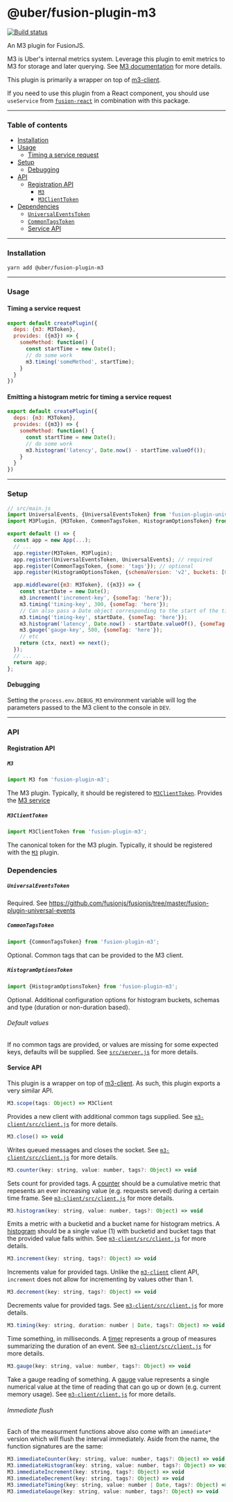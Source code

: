 # @uber/fusion-plugin-m3

[![Build status](https://badge.buildkite.com/e962e49f800a98e953516b0d036bc66501ccb5e90dcd7eff2f.svg?branch=master)](https://buildkite.com/uber/fusionjs)

An M3 plugin for FusionJS.

M3 is Uber's internal metrics system.  Leverage this plugin to emit metrics to M3 for storage and later querying.  See [M3 documentation](https://engdocs.uberinternal.com/m3_and_umonitor/what_is_m3.html) for more details.

This plugin is primarily a wrapper on top of [m3-client](https://code.uberinternal.com/diffusion/WEMCLXD/).

If you need to use this plugin from a React component, you should use `useService` from [`fusion-react`](https://github.com/uber/fusionjs/tree/master/fusion-react) in combination with this package.

---

### Table of contents

- [Installation](#installation)
- [Usage](#usage)
  - [Timing a service request](#timing-a-service-request)
- [Setup](#setup)
  - [Debugging](#debugging)
- [API](#api)
  - [Registration API](#registration-api)
    - [`M3`](#m3)
    - [`M3ClientToken`](#m3clienttoken)
- [Dependencies](#dependencies)
    - [`UniversalEventsToken`](#universaleventstoken)
    - [`CommonTagsToken`](#commontagstoken)
  - [Service API](#service-api)

---

### Installation

```sh
yarn add @uber/fusion-plugin-m3
```

---

### Usage

#### Timing a service request

```js
export default createPlugin({
  deps: {m3: M3Token},
  provides: ({m3}) => {
    someMethod: function() {
      const startTime = new Date();
      // do some work
      m3.timing('someMethod', startTime);
    }
  }
})
```

#### Emitting a histogram metric for timing a service request

```js
export default createPlugin({
  deps: {m3: M3Token},
  provides: ({m3}) => {
    someMethod: function() {
      const startTime = new Date();
      // do some work
      m3.histogram('latency', Date.now() - startTime.valueOf());
    }
  }
})
```

---

### Setup

```js
// src/main.js
import UniversalEvents, {UniversalEventsToken} from 'fusion-plugin-universal-events';
import M3Plugin, {M3Token, CommonTagsToken, HistogramOptionsToken} from 'fusion-plugin-m3';

export default () => {
  const app = new App(...);
  // ...
  app.register(M3Token, M3Plugin);
  app.register(UniversalEventsToken, UniversalEvents); // required
  app.register(CommonTagsToken, {some: 'tags'}); // optional
  app.register(HistogramOptionsToken, {schemaVersion: 'v2', buckets: [0,100,200]}); // optional

  app.middleware({m3: M3Token}, ({m3}) => {
    const startDate = new Date();
    m3.increment('increment-key', {someTag: 'here'});
    m3.timing('timing-key', 300, {someTag: 'here'});
    // Can also pass a Date object corresponding to the start of the time span
    m3.timing('timing-key', startDate, {someTag: 'here'});
    m3.histogram('latency', Date.now() - startDate.valueOf(), {someTag: 'here'});
    m3.gauge('gauge-key', 500, {someTag: 'here'});
    // etc
    return (ctx, next) => next();
  });
  // ...
  return app;
};
```

#### Debugging

Setting the `process.env.DEBUG_M3` environment variable will log the parameters passed to the M3 client to the console in `DEV`.

---

### API

#### Registration API

##### `M3`

```js
import M3 fom 'fusion-plugin-m3';
```

The M3 plugin. Typically, it should be registered to [`M3ClientToken`](#M3ClientToken). Provides the [M3 service](#service-api)

##### `M3ClientToken`

```js
import M3ClientToken from 'fusion-plugin-m3';
```

The canonical token for the M3 plugin. Typically, it should be registered with the [`M3`](#m3) plugin.

### Dependencies

##### `UniversalEventsToken`

Required. See https://github.com/fusionjs/fusionjs/tree/master/fusion-plugin-universal-events

##### `CommonTagsToken`

```js
import {CommonTagsToken} from 'fusion-plugin-m3';
```

Optional.  Common tags that can be provided to the M3 client.

##### `HistogramOptionsToken`

```js
import {HistogramOptionsToken} from 'fusion-plugin-m3';
```

Optional.  Additional configuration options for histogram buckets, schemas and type (duration or non-duration based).

###### Default values

If no common tags are provided, or values are missing for some expected keys, defaults will be supplied.  See [`src/server.js`](https://code.uberinternal.com/diffusion/WEFUSHE/browse/master/src/server.js;223268cf27b346ef192a7c656c5d22dfdac16bf0$19) for more details.

#### Service API

This plugin is a wrapper on top of [m3-client](https://code.uberinternal.com/diffusion/WEMCLXD/).  As such, this plugin exports a very similar API.

```js
M3.scope(tags: Object) => M3Client
```
Provides a new client with additional common tags supplied.  See [`m3-client/src/client.js`](https://code.uberinternal.com/diffusion/WEMCLXD/browse/master/src/client.js$23-25) for more details.

```js
M3.close() => void
```
Writes queued messages and closes the socket.  See [`m3-client/src/client.js`](https://code.uberinternal.com/diffusion/WEMCLXD/browse/master/src/client.js$125-127) for more details.

```js
M3.counter(key: string, value: number, tags?: Object) => void
```
Sets count for provided tags.  A [counter](https://engdocs.uberinternal.com/m3_and_umonitor/intro/metric_types.html#counter) should be a cumulative metric that repesents an ever increasing value (e.g. requests served) during a certain time frame.  See [`m3-client/src/client.js`](https://code.uberinternal.com/diffusion/WEMCLXD/browse/master/src/client.js$65) for more details.

```js
M3.histogram(key: string, value: number, tags?: Object) => void
```
Emits a metric with a bucketid and a bucket name for histogram metrics.  A [histogram](https://engdocs.uberinternal.com/m3_and_umonitor/intro/metric_types.html#histogram) should be a single value (1) with bucketid and bucket tags that the provided value falls within. See [`m3-client/src/client.js`](https://code.uberinternal.com/diffusion/WEMCLXD/browse/master/src/client.js$101) for more details.

```js
M3.increment(key: string, tags?: Object) => void
```
Increments value for provided tags.  Unlike the [`m3-client`](https://code.uberinternal.com/diffusion/WEMCLXD/browse/master/src/client.js$80) client API, `increment` does not allow for incrementing by values other than 1.

```js
M3.decrement(key: string, tags?: Object) => void
```
Decrements value for provided tags.  See [`m3-client/src/client.js`](https://code.uberinternal.com/diffusion/WEMCLXD/browse/master/src/client.js$95) for more details.

```js
M3.timing(key: string, duration: number | Date, tags?: Object) => void
```
Time something, in milliseconds.  A [timer](https://engdocs.uberinternal.com/m3_and_umonitor/intro/metric_types.html#timer) represents a group of measures summarizing the duration of an event.  See [`m3-client/src/client.js`](https://code.uberinternal.com/diffusion/WEMCLXD/browse/master/src/client.js$129) for more details.

```js
M3.gauge(key: string, value: number, tags?: Object) => void
```
Take a gauge reading of something.  A [gauge](https://engdocs.uberinternal.com/m3_and_umonitor/intro/metric_types.html#gauge) value represents a single numerical value at the time of reading that can go up or down (e.g. current memory usage).  See [`m3-client/client.js`](https://code.uberinternal.com/diffusion/WEMCLXD/browse/master/src/client.js$110) for more details.

###### Immediate flush

Each of the measurment functions above also come with an `immediate*` version which will flush the interval immediately.  Aside from the name, the function signatures are the same:

```js
M3.immediateCounter(key: string, value: number, tags?: Object) => void
M3.immediateHistogram(key: string, value: number, tags?: Object) => void
M3.immediateIncrement(key: string, tags?: Object) => void
M3.immediateDecrement(key: string, tags?: Object) => void
M3.immediateTiming(key: string, value: number | Date, tags?: Object) => void
M3.immediateGauge(key: string, value: number, tags?: Object) => void
```

